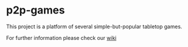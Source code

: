 # p2p-games

This project is a platform of several simple-but-popular tabletop games.

For further information please check our [wiki](https://github.com/JetBrains/p2p-games/wiki)
